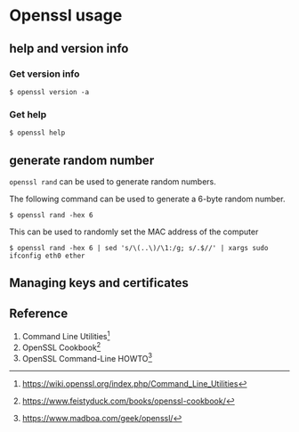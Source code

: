# Openssl usage

## help and version info

### Get version info

```
$ openssl version -a
```

### Get help

```
$ openssl help
```

## generate random number

`openssl rand` can be used to generate random numbers.

The following command can be used to generate a 6-byte random number.

```
$ openssl rand -hex 6
```

This can be used to randomly set the MAC address of the computer

```
$ openssl rand -hex 6 | sed 's/\(..\)/\1:/g; s/.$//' | xargs sudo ifconfig eth0 ether
```



## Managing keys and certificates



## Reference
1. Command Line Utilities[^1]
2. OpenSSL Cookbook[^2]
3. OpenSSL Command-Line HOWTO[^3]

[^1]: https://wiki.openssl.org/index.php/Command_Line_Utilities
[^2]: https://www.feistyduck.com/books/openssl-cookbook/
[^3]: https://www.madboa.com/geek/openssl/